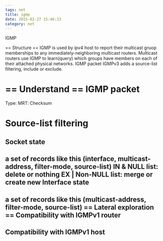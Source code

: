 ```yaml
---
tags: net
title: igmp
date: 2015-02-27 15:46:13
category: net
---
```

IGMP

== Structure ==
IGMP is used by ipv4 host to report their multicast gruop memberships to 
any immediately-neighboring multicast routers.
Multicast routers use IGMP to learn(query) which groups have members on each 
of their attached physical networks.
IGMP packet
IGMPv3 adds a source-list filtering, include or exclude.


== Understand ==
IGMP packet
===========
Type:
MRT:
Checksum

Source-list filtering
====================
Socket state
------------
a set of records like this  (interface, multicast-address, filter-mode, source-list)
IN & NULL list: delete or nothing
EX | Non-NULL list: merge or create new
Interface state
---------------
a set of  records like this  (multicast-address, filter-mode, source-list)
== Lateral exploration ==
Compatibility with IGMPv1 router
--------------------------------

Compatibility with IGMPv1 host
------------------------------






